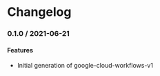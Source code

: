 # Changelog

### 0.1.0 / 2021-06-21

#### Features

* Initial generation of google-cloud-workflows-v1
